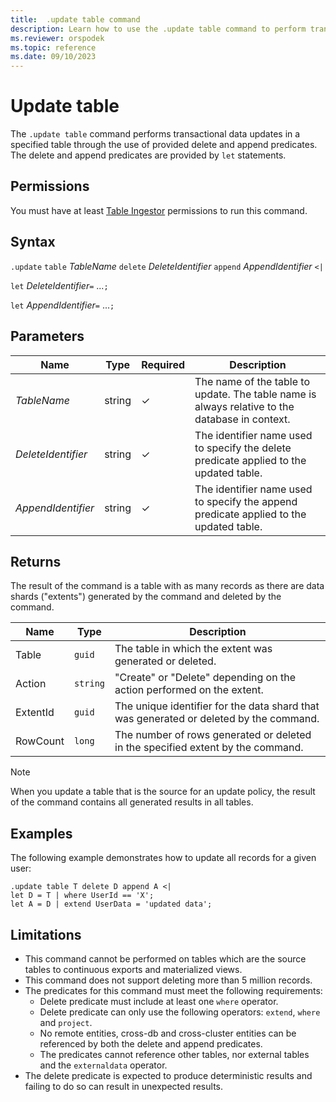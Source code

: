 ```yaml
---
title:  .update table command
description: Learn how to use the .update table command to perform transactional data updates.
ms.reviewer: orspodek
ms.topic: reference
ms.date: 09/10/2023
---
```

# Update table

The `.update table` command performs transactional data updates in a specified table through the use of provided delete and append predicates. The delete and append predicates are provided by `let` statements.

## Permissions

You must have at least [Table Ingestor](../access-control/role-based-access-control.md) permissions to run this command.

## Syntax

`.update` `table` *TableName* `delete` *DeleteIdentifier* `append` *AppendIdentifier* `<|`

`let` *DeleteIdentifier*`=` ...`;`

`let` *AppendIdentifier*`=` ...`;`

## Parameters

|Name|Type|Required|Description|
|--|--|--|--|
|*TableName*|string|&check;|The name of the table to update. The table name is always relative to the database in context. |
|*DeleteIdentifier*|string|&check;|The identifier name used to specify the delete predicate applied to the updated table.|
|*AppendIdentifier*|string|&check;|The identifier name used to specify the append predicate applied to the updated table.|

## Returns

The result of the command is a table with as many records
as there are data shards ("extents") generated by the command and deleted by the command.


|Name       |Type      |Description                                                                |
|-----------|----------|---------------------------------------------------------------------------|
|Table   |`guid`    |The table in which the extent was generated or deleted.|
|Action |`string`  |"Create" or "Delete" depending on the action performed on the extent.|
|ExtentId   |`guid`    |The unique identifier for the data shard that was generated or deleted by the command.|
|RowCount   |`long`    |The number of rows generated or deleted in the specified extent by the command.|

>[!NOTE]
> When you update a table that is the source for an update policy, the result of the command contains all generated results in all tables.

## Examples

The following example demonstrates how to update all records for a given user:
```
.update table T delete D append A <|
let D = T | where UserId == 'X';
let A = D | extend UserData = 'updated data';
```

## Limitations

- This command cannot be performed on tables which are the source tables to continuous exports and materialized views.
- This command does not support deleting more than 5 million records.
- The predicates for this command must meet the following requirements:
    - Delete predicate must include at least one `where` operator.
    - Delete predicate can only use the following operators: `extend`, `where` and `project`.
    - No remote entities, cross-db and cross-cluster entities can be referenced by both the delete and append predicates.
    - The predicates cannot reference other tables, nor external tables and the `externaldata` operator.
- The delete predicate is expected to produce deterministic results and failing to do so can result in unexpected results.
